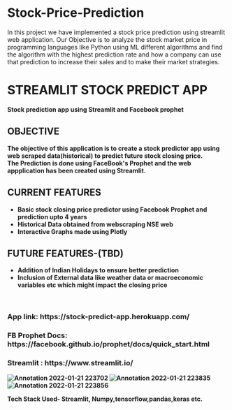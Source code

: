 # Stock-Price-Prediction
 In this project we have implemented a stock price prediction using streamlit web application. Our Objective is to analyze the stock market price in programming languages like Python using ML different algorithms and find the algorithm with the highest prediction rate and how a company can use that prediction to increase their sales and to make their market strategies.
<h1> <b> STREAMLIT STOCK PREDICT APP  </h1>
Stock prediction app using Streamlit and Facebook prophet


<h2><b> OBJECTIVE </b> </h2>
  The objective of this application is to create a stock predictor app using web scraped data(historical) to predict
  future stock closing price.<br> <b>The Prediction is done using FaceBook's Prophet and the web appplication has been created using Streamlit.
  <br>
 <h2><b> CURRENT FEATURES </h2>
 <ul style="Current Features:square;">
  <li>Basic stock closing price predictor using Facebook Prophet and prediction upto 4 years </li>
  <li>Historical Data obtained from webscraping NSE web </li>
  <li>Interactive Graphs made using Plotly </li>
</ul>
<h2><b> FUTURE FEATURES-(TBD) </h2>
 <ul style="FUTURE Features:square;">
  <li>Addition of Indian Holidays to ensure better prediction </li>
  <li>Inclusion of  External data like weather data or macroeconomic variables etc which might impact the closing price</li>
</ul>

<br>


<h3> App link: https://stock-predict-app.herokuapp.com/ </h3>

<h3> FB Prophet Docs: https://facebook.github.io/prophet/docs/quick_start.html </h3>

<h3> Streamlit : https://www.streamlit.io/ </h3>


![Annotation 2022-01-21 223702](https://user-images.githubusercontent.com/68156453/153027719-fa5233f0-3c4a-45ea-abb1-009ad764226f.jpg)
![Annotation 2022-01-21 223835](https://user-images.githubusercontent.com/68156453/153027911-0354583a-78b9-4ca7-8e42-407cf7327fd8.jpg)
![Annotation 2022-01-21 223856](https://user-images.githubusercontent.com/68156453/153027986-ca4d2637-7608-4d77-a665-f1af53a12327.jpg)

Tech Stack Used- Streamlit, Numpy,tensorflow,pandas,keras etc.
